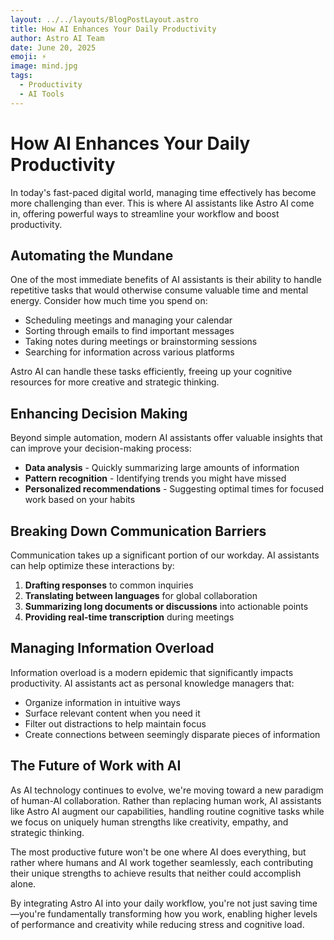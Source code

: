 ```yaml
---
layout: ../../layouts/BlogPostLayout.astro
title: How AI Enhances Your Daily Productivity
author: Astro AI Team
date: June 20, 2025
emoji: ⚡
image: mind.jpg
tags: 
  - Productivity
  - AI Tools
---
```


# How AI Enhances Your Daily Productivity

In today's fast-paced digital world, managing time effectively has become more challenging than ever. This is where AI assistants like Astro AI come in, offering powerful ways to streamline your workflow and boost productivity.

## Automating the Mundane

One of the most immediate benefits of AI assistants is their ability to handle repetitive tasks that would otherwise consume valuable time and mental energy. Consider how much time you spend on:

- Scheduling meetings and managing your calendar
- Sorting through emails to find important messages
- Taking notes during meetings or brainstorming sessions
- Searching for information across various platforms

Astro AI can handle these tasks efficiently, freeing up your cognitive resources for more creative and strategic thinking.

## Enhancing Decision Making

Beyond simple automation, modern AI assistants offer valuable insights that can improve your decision-making process:

- **Data analysis** - Quickly summarizing large amounts of information
- **Pattern recognition** - Identifying trends you might have missed
- **Personalized recommendations** - Suggesting optimal times for focused work based on your habits

## Breaking Down Communication Barriers

Communication takes up a significant portion of our workday. AI assistants can help optimize these interactions by:

1. **Drafting responses** to common inquiries
2. **Translating between languages** for global collaboration
3. **Summarizing long documents or discussions** into actionable points
4. **Providing real-time transcription** during meetings

## Managing Information Overload

Information overload is a modern epidemic that significantly impacts productivity. AI assistants act as personal knowledge managers that:

- Organize information in intuitive ways
- Surface relevant content when you need it
- Filter out distractions to help maintain focus
- Create connections between seemingly disparate pieces of information

## The Future of Work with AI

As AI technology continues to evolve, we're moving toward a new paradigm of human-AI collaboration. Rather than replacing human work, AI assistants like Astro AI augment our capabilities, handling routine cognitive tasks while we focus on uniquely human strengths like creativity, empathy, and strategic thinking.

The most productive future won't be one where AI does everything, but rather where humans and AI work together seamlessly, each contributing their unique strengths to achieve results that neither could accomplish alone.

By integrating Astro AI into your daily workflow, you're not just saving time—you're fundamentally transforming how you work, enabling higher levels of performance and creativity while reducing stress and cognitive load.
